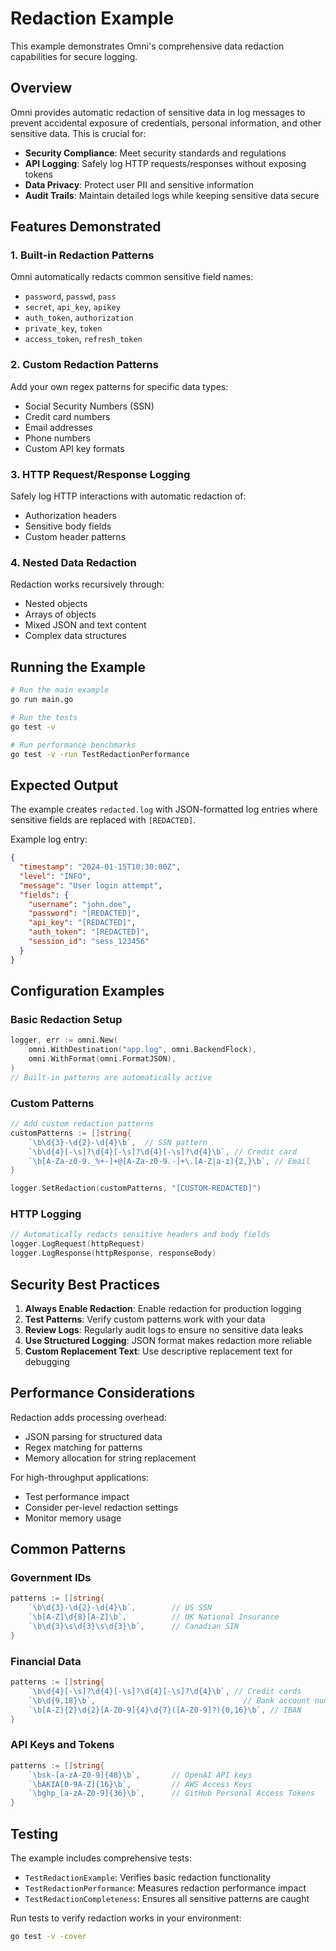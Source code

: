 # Redaction Example

This example demonstrates Omni's comprehensive data redaction capabilities for secure logging.

## Overview

Omni provides automatic redaction of sensitive data in log messages to prevent accidental exposure of credentials, personal information, and other sensitive data. This is crucial for:

- **Security Compliance**: Meet security standards and regulations
- **API Logging**: Safely log HTTP requests/responses without exposing tokens
- **Data Privacy**: Protect user PII and sensitive information
- **Audit Trails**: Maintain detailed logs while keeping sensitive data secure

## Features Demonstrated

### 1. Built-in Redaction Patterns

Omni automatically redacts common sensitive field names:
- `password`, `passwd`, `pass`
- `secret`, `api_key`, `apikey`
- `auth_token`, `authorization`
- `private_key`, `token`
- `access_token`, `refresh_token`

### 2. Custom Redaction Patterns

Add your own regex patterns for specific data types:
- Social Security Numbers (SSN)
- Credit card numbers
- Email addresses
- Phone numbers
- Custom API key formats

### 3. HTTP Request/Response Logging

Safely log HTTP interactions with automatic redaction of:
- Authorization headers
- Sensitive body fields
- Custom header patterns

### 4. Nested Data Redaction

Redaction works recursively through:
- Nested objects
- Arrays of objects
- Mixed JSON and text content
- Complex data structures

## Running the Example

```bash
# Run the main example
go run main.go

# Run the tests
go test -v

# Run performance benchmarks
go test -v -run TestRedactionPerformance
```

## Expected Output

The example creates `redacted.log` with JSON-formatted log entries where sensitive fields are replaced with `[REDACTED]`.

Example log entry:
```json
{
  "timestamp": "2024-01-15T10:30:00Z",
  "level": "INFO",
  "message": "User login attempt",
  "fields": {
    "username": "john.doe",
    "password": "[REDACTED]",
    "api_key": "[REDACTED]",
    "auth_token": "[REDACTED]",
    "session_id": "sess_123456"
  }
}
```

## Configuration Examples

### Basic Redaction Setup

```go
logger, err := omni.New(
    omni.WithDestination("app.log", omni.BackendFlock),
    omni.WithFormat(omni.FormatJSON),
)
// Built-in patterns are automatically active
```

### Custom Patterns

```go
// Add custom redaction patterns
customPatterns := []string{
    `\b\d{3}-\d{2}-\d{4}\b`,  // SSN pattern
    `\b\d{4}[-\s]?\d{4}[-\s]?\d{4}[-\s]?\d{4}\b`, // Credit card
    `\b[A-Za-z0-9._%+-]+@[A-Za-z0-9.-]+\.[A-Z|a-z]{2,}\b`, // Email
}

logger.SetRedaction(customPatterns, "[CUSTOM-REDACTED]")
```

### HTTP Logging

```go
// Automatically redacts sensitive headers and body fields
logger.LogRequest(httpRequest)
logger.LogResponse(httpResponse, responseBody)
```

## Security Best Practices

1. **Always Enable Redaction**: Enable redaction for production logging
2. **Test Patterns**: Verify custom patterns work with your data
3. **Review Logs**: Regularly audit logs to ensure no sensitive data leaks
4. **Use Structured Logging**: JSON format makes redaction more reliable
5. **Custom Replacement Text**: Use descriptive replacement text for debugging

## Performance Considerations

Redaction adds processing overhead:
- JSON parsing for structured data
- Regex matching for patterns
- Memory allocation for string replacement

For high-throughput applications:
- Test performance impact
- Consider per-level redaction settings
- Monitor memory usage

## Common Patterns

### Government IDs
```go
patterns := []string{
    `\b\d{3}-\d{2}-\d{4}\b`,        // US SSN
    `\b[A-Z]\d{8}[A-Z]\b`,          // UK National Insurance
    `\b\d{3}\s\d{3}\s\d{3}\b`,      // Canadian SIN
}
```

### Financial Data
```go
patterns := []string{
    `\b\d{4}[-\s]?\d{4}[-\s]?\d{4}[-\s]?\d{4}\b`, // Credit cards
    `\b\d{9,18}\b`,                                 // Bank account numbers
    `\b[A-Z]{2}\d{2}[A-Z0-9]{4}\d{7}([A-Z0-9]?){0,16}\b`, // IBAN
}
```

### API Keys and Tokens
```go
patterns := []string{
    `\bsk-[a-zA-Z0-9]{48}\b`,       // OpenAI API keys
    `\bAKIA[0-9A-Z]{16}\b`,         // AWS Access Keys
    `\bghp_[a-zA-Z0-9]{36}\b`,      // GitHub Personal Access Tokens
}
```

## Testing

The example includes comprehensive tests:
- `TestRedactionExample`: Verifies basic redaction functionality
- `TestRedactionPerformance`: Measures redaction performance impact
- `TestRedactionCompleteness`: Ensures all sensitive patterns are caught

Run tests to verify redaction works in your environment:
```bash
go test -v -cover
```